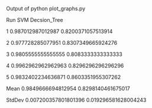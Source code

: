 Output of python plot_graphs.py

Run	 SVM			 Decsion_Tree	

 1 	 0.987012987012987 	 0.8200371057513914 


 2 	 0.977728285077951 	 0.8307349665924276 


 3 	 0.9805555555555555 	 0.8083333333333333 


 4 	 0.9962962962962963 	 0.8296296296296296 


 5 	 0.9832402234636871 	 0.8603351955307262 


Mean	 0.9849666694812954 	 0.8298140461675017 


StdDev	 0.007200357801801396 	 0.019296581628004243 
